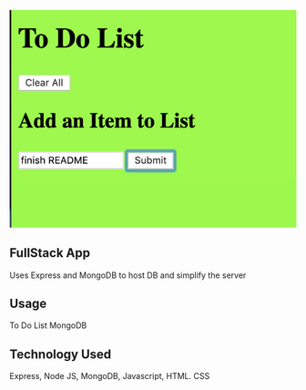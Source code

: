 ![img](to-do-express.png)

## FullStack App

Uses Express and MongoDB to host DB and simplify the server


## Usage

To Do List
MongoDB

## Technology Used 

Express, Node JS, MongoDB, Javascript, HTML. CSS